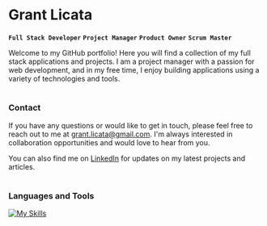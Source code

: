 # Grant Licata

**`Full Stack Developer`**  **`Project Manager`**  **`Product Owner`**  **`Scrum Master`**

Welcome to my GitHub portfolio! Here you will find a collection of my full stack applications and projects. I am a project manager with a passion for web development, and in my free time, I enjoy building applications using a variety of technologies and tools. 

#

### Contact
If you have any questions or would like to get in touch, please feel free to reach out to me at grant.licata@gmail.com. I'm always interested in collaboration opportunities and would love to hear from you.

You can also find me on [LinkedIn](https://www.linkedin.com/in/grantlicata/) for updates on my latest projects and articles.

#

### Languages and Tools

[![My Skills](https://skillicons.dev/icons?i=js,py,ts,html,css,aws,bootstrap,express,firebase,figma,flask,git,github,jquery,mysql,nextjs,nginx,nodejs,postman,react,sass,tailwind,vercel,vscode,mongodb,prisma&perline=13)](https://skillicons.dev)



<!-- Icon Source: https://devicon.dev/ -->
<!-- 2nd Icond Source: https://github.com/tandpfun/skill-icons#readme -->
